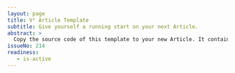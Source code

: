 ```yaml
---
layout: page
title: V² Article Template
subtitle: Give yourself a running start on your next Article.
abstract: >
  Copy the source code of this template to your new Article. It contains all structure elements supported. Delete the ones you do not need. Modify the content of those you do.
issueNo: 214
readiness:
   - is-active
---
```




# 

